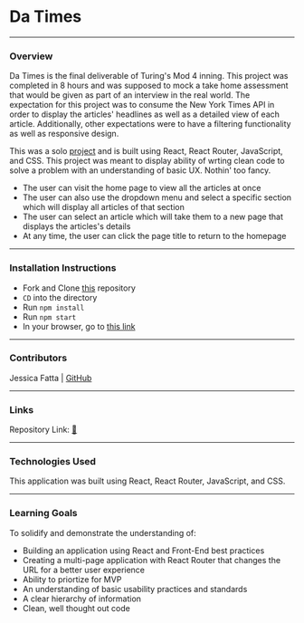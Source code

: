 # Da Times
-------
### Overview

Da Times is the final deliverable of Turing's Mod 4 inning. This project was completed in 8 hours and was supposed to mock a take home assessment that would be given as part of an interview in the real world. The expectation for this project was to consume the New York Times API in order to display the articles' headlines as well as a detailed view of each article. Additionally, other expectations were to have a filtering functionality as well as responsive design. 

This was a solo [project](https://mod4.turing.edu/projects/take_home/take_home_fe) and is built using React, React Router, JavaScript, and CSS. This project was meant to display ability of wrting clean code to solve a problem with an understanding of basic UX. Nothin' too fancy.


- The user can visit the home page to view all the articles at once 
- The user can also use the dropdown menu and select a specific section which will display all articles of that section
- The user can select an article which will take them to a new page that displays the articles's details
- At any time, the user can click the page title to return to the homepage



---------
### Installation Instructions
 - Fork and Clone [this](https://github.com/JessFatta/nytimes) repository
 - `CD` into the directory
 - Run `npm install` 
 - Run `npm start`
 - In your browser, go to [this link](http://localhost:3000/)

---------

### Contributors

Jessica Fatta | [GitHub](https://github.com/JessFatta)

--------
### Links

Repository Link: [📰](https://github.com/JessFatta/nytimes)

------------
### Technologies Used
 This application was built using React, React Router, JavaScript, and CSS.

------------
### Learning Goals
To solidify and demonstrate the understanding of:
- Building an application using React and Front-End best practices
- Creating a multi-page application with React Router that changes the URL for a better user experience
- Ability to priortize for MVP
- An understanding of basic usability practices and standards
- A clear hierarchy of information
- Clean, well thought out code